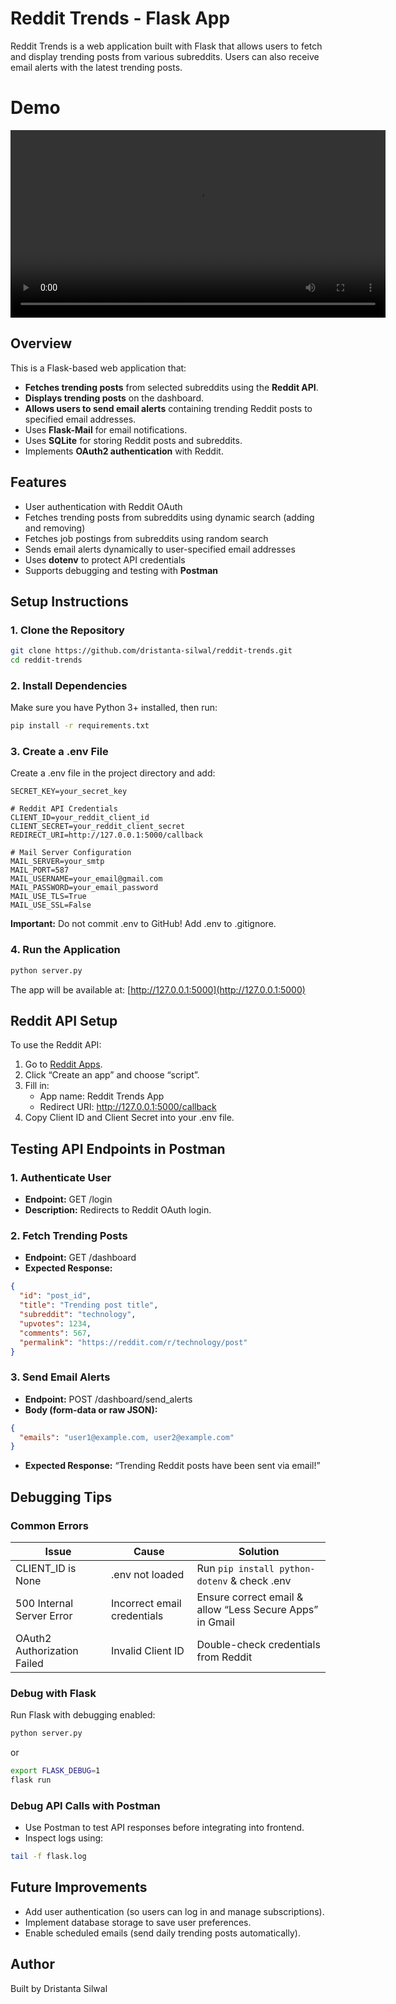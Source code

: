# Reddit Trends - Flask App
Reddit Trends is a web application built with Flask that allows users to fetch and display trending posts from various subreddits. Users can also receive email alerts with the latest trending posts.

# Demo
<video src="https://github.com/user-attachments/assets/86228f9b-0522-423f-a916-5f7094c78811" controls width="600"></video>



## Overview
This is a Flask-based web application that:
- **Fetches trending posts** from selected subreddits using the **Reddit API**.
- **Displays trending posts** on the dashboard.
- **Allows users to send email alerts** containing trending Reddit posts to specified email addresses.
- Uses **Flask-Mail** for email notifications.
- Uses **SQLite** for storing Reddit posts and subreddits.
- Implements **OAuth2 authentication** with Reddit.

## Features
- User authentication with Reddit OAuth  
- Fetches trending posts from subreddits using dynamic search (adding and removing)  
- Fetches job postings from subreddits using random search  
- Sends email alerts dynamically to user-specified email addresses  
- Uses **dotenv** to protect API credentials  
- Supports debugging and testing with **Postman**  

## Setup Instructions

### 1. Clone the Repository
```bash
git clone https://github.com/dristanta-silwal/reddit-trends.git
cd reddit-trends
```

### 2. Install Dependencies
Make sure you have Python 3+ installed, then run:
```bash
pip install -r requirements.txt
```

### 3. Create a .env File
Create a .env file in the project directory and add:
```
SECRET_KEY=your_secret_key

# Reddit API Credentials
CLIENT_ID=your_reddit_client_id
CLIENT_SECRET=your_reddit_client_secret
REDIRECT_URI=http://127.0.0.1:5000/callback

# Mail Server Configuration
MAIL_SERVER=your_smtp
MAIL_PORT=587
MAIL_USERNAME=your_email@gmail.com
MAIL_PASSWORD=your_email_password
MAIL_USE_TLS=True
MAIL_USE_SSL=False
```
**Important:** Do not commit .env to GitHub! Add .env to .gitignore.

### 4. Run the Application
```bash
python server.py
```
The app will be available at: [http://127.0.0.1:5000](http://127.0.0.1:5000)

## Reddit API Setup
To use the Reddit API:
1. Go to [Reddit Apps](https://www.reddit.com/prefs/apps).
2. Click “Create an app” and choose “script”.
3. Fill in:
    - App name: Reddit Trends App
    - Redirect URI: http://127.0.0.1:5000/callback
4. Copy Client ID and Client Secret into your .env file.

## Testing API Endpoints in Postman

### 1. Authenticate User
- **Endpoint:** GET /login
- **Description:** Redirects to Reddit OAuth login.

### 2. Fetch Trending Posts
- **Endpoint:** GET /dashboard
- **Expected Response:**
```json
{
  "id": "post_id",
  "title": "Trending post title",
  "subreddit": "technology",
  "upvotes": 1234,
  "comments": 567,
  "permalink": "https://reddit.com/r/technology/post"
}
```

### 3. Send Email Alerts
- **Endpoint:** POST /dashboard/send_alerts
- **Body (form-data or raw JSON):**
```json
{
  "emails": "user1@example.com, user2@example.com"
}
```
- **Expected Response:** “Trending Reddit posts have been sent via email!”

## Debugging Tips

### Common Errors

| Issue | Cause | Solution |
|-------|-------|----------|
| CLIENT_ID is None | .env not loaded | Run `pip install python-dotenv` & check .env |
| 500 Internal Server Error | Incorrect email credentials | Ensure correct email & allow “Less Secure Apps” in Gmail |
| OAuth2 Authorization Failed | Invalid Client ID | Double-check credentials from Reddit |

### Debug with Flask
Run Flask with debugging enabled:
```bash
python server.py
```
or
```bash
export FLASK_DEBUG=1
flask run
```

### Debug API Calls with Postman
- Use Postman to test API responses before integrating into frontend.
- Inspect logs using:
```bash
tail -f flask.log
```

## Future Improvements
- Add user authentication (so users can log in and manage subscriptions).
- Implement database storage to save user preferences.
- Enable scheduled emails (send daily trending posts automatically).

## Author
Built by Dristanta Silwal